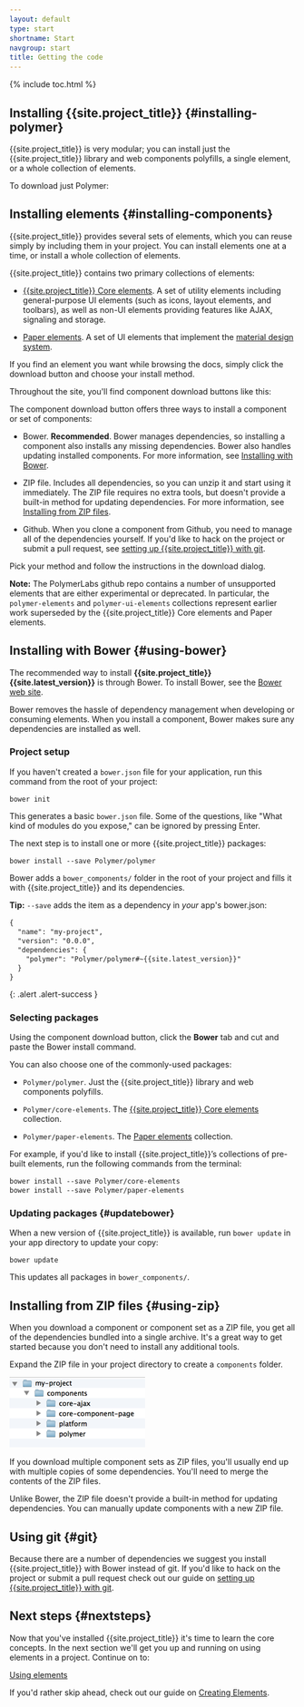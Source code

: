 ```yaml
---
layout: default
type: start
shortname: Start
navgroup: start
title: Getting the code
---
```


<style>
#download-button {
  background: #4285f4;
  color: #fff;
  font-size: 18px;
  fill: #fff;
}
#download-button:hover {
  background: #2a56c6;
}
#download-button::shadow paper-ripple {
  color: #fff;
}
</style>


{% include toc.html %}

## Installing {{site.project_title}} {#installing-polymer}

{{site.project_title}} is very modular; you can install just the {{site.project_title}}
library and web components polyfills, a single element, or a whole collection of elements.

To download just Polymer:

<component-download-button org="Polymer" component="polymer" label="Get the Polymer library">
</component-download-button>

## Installing elements {#installing-components}

{{site.project_title}} provides several sets of elements, which you can reuse simply by
including them in your project. You can install elements one at a time, or install a whole collection of elements.

{{site.project_title}} contains two primary collections of elements:

-   <a href="/docs/elements/core-elements.html">{{site.project_title}} Core elements</a>. A set of utility
    elements including general-purpose UI elements (such as icons, layout elements, and toolbars),
    as well as  non-UI elements providing features like AJAX, signaling and storage.

-   [Paper elements](/docs/elements/paper-elements.html). A set of UI elements that implement the
    [material design system](/docs/elements/material.html).

If you find an element you want while browsing the docs, simply click
the download button and choose your install method.

Throughout the site, you'll find component download buttons like this:

<component-download-button org="Polymer" component="core-elements" label="GET THE {{site.project_title}} CORE ELEMENTS">
</component-download-button>

<component-download-button org="Polymer" component="paper-elements" label="GET THE PAPER ELEMENTS">
</component-download-button>

The component download button offers three ways to install a component or set of components:

*   Bower. **Recommended**. Bower manages dependencies, so installing a component
    also installs any missing dependencies. Bower also handles updating
    installed components. For more information, see [Installing with Bower](#using-bower).

*   ZIP file. Includes all dependencies, so you can unzip it and start using it
    immediately. The ZIP file requires no extra tools, but doesn't provide a
    built-in method for updating dependencies. For more information, see
    [Installing from ZIP files](#using-zip).

*   Github. When you clone a component from Github, you need to manage all of the dependencies
    yourself. If you'd like to hack on the project or submit a pull request, see
    [setting up {{site.project_title}} with git](/resources/tooling-strategy.html#git).

Pick your method and follow the instructions in the download dialog.

**Note:** The PolymerLabs github repo contains a number of unsupported elements that are either
experimental or deprecated. In particular, the `polymer-elements` and `polymer-ui-elements`
collections represent earlier work superseded by the {{site.project_title}} Core elements and
Paper elements.

## Installing with Bower {#using-bower}

The recommended way to install **{{site.project_title}} {{site.latest_version}}**
is through Bower. To install Bower, see the [Bower web site](http://bower.io/).

Bower removes the hassle of dependency management when developing or consuming
elements. When you install a component, Bower makes sure any dependencies are
installed as well.

### Project setup

If you haven't created a `bower.json` file for your application, run this
command from the root of your project:

    bower init

This generates a basic `bower.json` file. Some of the questions, like
"What kind of modules do you expose," can be ignored by pressing Enter.

The next step is to install one or more {{site.project_title}} packages:

    bower install --save Polymer/polymer

Bower adds a `bower_components/` folder in the root of your project and
fills it with {{site.project_title}} and its dependencies.

**Tip:** `--save` adds the item as a dependency in *your* app's bower.json:
```
{
  "name": "my-project",
  "version": "0.0.0",
  "dependencies": {
    "polymer": "Polymer/polymer#~{{site.latest_version}}"
  }
}
```
{: .alert .alert-success }

### Selecting packages

Using the component download button, click the **Bower** tab
and cut and paste the Bower install command.

You can also choose one of the commonly-used packages:

-   `Polymer/polymer`. Just the {{site.project_title}} library
    and web components polyfills.

-   `Polymer/core-elements`. The
    [{{site.project_title}} Core elements](/docs/elements/core-elements.html)
    collection.

-   `Polymer/paper-elements`. The
    [Paper elements](/docs/elements/paper-elements.html) collection.

For example, if you'd like to install {{site.project_title}}’s collections
of pre-built elements, run the following commands from the terminal:

    bower install --save Polymer/core-elements
    bower install --save Polymer/paper-elements


### Updating packages {#updatebower}

When a new version of {{site.project_title}} is available, run `bower update`
in your app directory to update your copy:

    bower update

This updates all packages in `bower_components/`.

## Installing from ZIP files {#using-zip}

When you download a component or component set as a ZIP file, you get all of
the dependencies bundled into a single archive. It's a great way to get
started because you don't need to install any additional tools.

Expand the ZIP file in your project directory to create a `components` folder.

![](/images/zip-file-contents.png)

If you download multiple component sets as ZIP files, you'll usually end up with
multiple copies of some dependencies. You'll need to merge the contents of the
ZIP files.

Unlike Bower, the ZIP file doesn't provide a built-in method
for updating dependencies. You can manually update components with a new ZIP
file.

## Using git {#git}

Because there are a number of dependencies we suggest you install
{{site.project_title}} with Bower instead of git. If you'd like to hack on
the project or submit a pull request check out our guide on
[setting up {{site.project_title}} with git](/resources/tooling-strategy.html#git).

## Next steps {#nextsteps}

Now that you've installed {{site.project_title}} it's time to learn the core
concepts. In the next section we'll get you up and running on using elements
in a project. Continue on to:

<a href="/docs/start/usingelements.html">
  <paper-button raised><core-icon icon="arrow-forward" ></core-icon>Using elements</paper-button>
</a>

If you'd rather skip ahead, check out our guide on
[Creating Elements](/docs/start/creatingelements.html).
